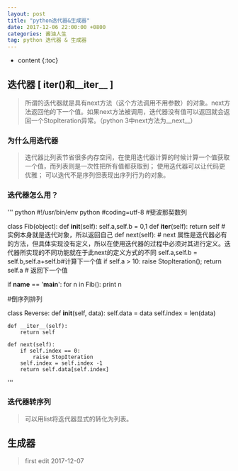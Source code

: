 ```yaml
---
layout: post
title: "python迭代器&生成器"
date: 2017-12-06 22:00:00 +0800 
categories: 酱油人生
tag: python 迭代器 & 生成器
---
```

* content
{:toc}

<!-- more -->

## 迭代器 [ iter()和__iter__ ]
> 所谓的迭代器就是具有next方法（这个方法调用不用参数）的对象。next方法返回他的下一个值。如果next方法被调用，迭代器没有值可以返回就会返回一个StopIteration异常。（python 3中next方法为__next__）

### 为什么用迭代器
> 迭代器比列表节省很多内存空间，在使用迭代器计算的时候计算一个值获取一个值，而列表则是一次性把所有值都获取到；
> 使用迭代器可以让代码更优雅；
> 可以迭代不是序列但表现出序列行为的对象。

### 迭代器怎么用？
''' python 
#!/usr/bin/env python
#coding=utf-8
#斐波那契数列

class Fib(object):
  def __init__(self):
    self.a,self.b = 0,1
  def __iter__(self):
    return self #实例本身就是迭代对象，所以返回自己
  def next(self): # next 属性是迭代器必有的方法，但具体实现没有定义，所以在使用迭代器的过程中必须对其进行定义。迭代器所实现的不同功能就在于此next的定义方式的不同
    self.a,self.b = self.b,self.a+self.b#计算下一个值
  if self.a > 10:
    raise StopIteration();
  return self.a # 返回下一个值

if __name__ == '__main__':
  for n in Fib():
    print n

#倒序列排列

class Reverse:
    def __init__(self, data):
        self.data = data
        self.index = len(data)

    def __iter__(self):
        return self
        
    def next(self):       
        if self.index == 0:
            raise StopIteration
        self.index = self.index -1
        return self.data[self.index]
'''
### 迭代器转序列
> 可以用list将迭代器显式的转化为列表。

## 生成器


> first edit 2017-12-07
